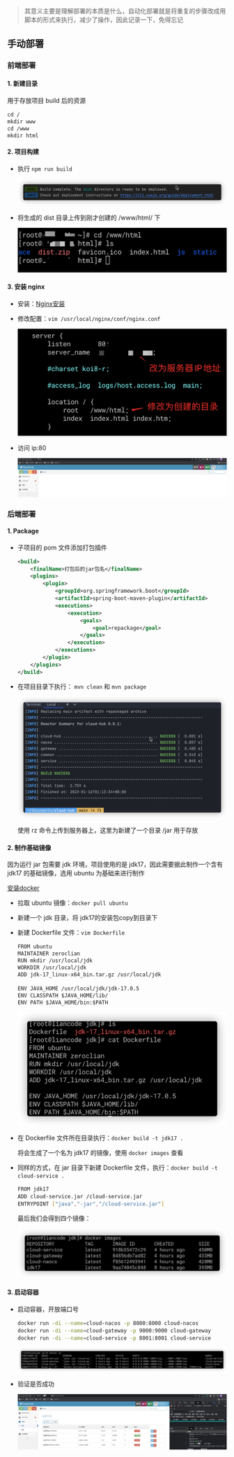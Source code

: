 > 其意义主要是理解部署的本质是什么，自动化部署就是将重复的步骤改成用脚本的形式来执行，减少了操作，因此记录一下，免得忘记

## 手动部署


### 前端部署

#### 1. 新建目录

用于存放项目 build 后的资源

```
cd /
mkdir www
cd /www
mkdir html
```

#### 2. 项目构建

- 执行 `npm run build`

  ![](https://github.com/ZeroClian/picture/blob/master/img/20230116001513.png?raw=true)

- 将生成的 dist 目录上传到刚才创建的 /www/html/ 下

  ![](https://github.com/ZeroClian/picture/blob/master/img/20230116001833.png?raw=true)

#### 3. 安装 nginx

- 安装：[Nginx安装](/环境/nginx.md)

- 修改配置：`vim /usr/local/nginx/conf/nginx.conf `

  ![](https://github.com/ZeroClian/picture/blob/master/img/20230116002831.png?raw=true)

- 访问 ip:80 

  ![](https://github.com/ZeroClian/picture/blob/master/img/20230116003212.png?raw=true)



### 后端部署

#### 1. Package

- 子项目的 pom 文件添加打包插件

  ```xml
  <build>
      <finalName>打包后的jar包名</finalName>
      <plugins>
          <plugin>
              <groupId>org.springframework.boot</groupId>
              <artifactId>spring-boot-maven-plugin</artifactId>
              <executions>
                  <execution>
                      <goals>
                          <goal>repackage</goal>
                      </goals>
                  </execution>
              </executions>
          </plugin>
      </plugins>
  </build>
  ```

- 在项目目录下执行： `mvn clean` 和 `mvn package`

  ![](https://github.com/ZeroClian/picture/blob/master/img/20230116011617.png?raw=true)

  使用 rz 命令上传到服务器上，这里为新建了一个目录 /jar 用于存放

#### 2. 制作基础镜像

因为运行 jar 包需要 jdk 环境，项目使用的是 jdk17，因此需要据此制作一个含有 jdk17 的基础镜像，选用 ubuntu 为基础来进行制作

[安装docker](/环境/docker.md)

- 拉取 ubuntu 镜像：`docker pull ubuntu`

- 新建一个 jdk 目录，将 jdk17的安装包copy到目录下

- 新建 Dockerfile 文件：`vim Dockerfile`

  ```
  FROM ubuntu
  MAINTAINER zeroclian
  RUN mkdir /usr/local/jdk
  WORKDIR /usr/local/jdk
  ADD jdk-17_linux-x64_bin.tar.gz /usr/local/jdk
  
  ENV JAVA_HOME /usr/local/jdk/jdk-17.0.5
  ENV CLASSPATH $JAVA_HOME/lib/
  ENV PATH $JAVA_HOME/bin:$PATH
  ```

  ![](https://github.com/ZeroClian/picture/blob/master/img/20230116013123.png?raw=true)

- 在 Dockerfile 文件所在目录执行：`docker build -t jdk17 .`

  将会生成了一个名为 jdk17 的镜像，使用 `docker images` 查看

- 同样的方式，在 jar 目录下新建 Dockerfile 文件，执行：`docker build -t cloud-service .`

  ```bash
  FROM jdk17
  ADD cloud-service.jar /cloud-service.jar
  ENTRYPOINT ["java","-jar","/cloud-service.jar"]
  ```

  最后我们会得到四个镜像：

  ![](https://github.com/ZeroClian/picture/blob/master/img/20230116013954.png?raw=true)

#### 3. 启动容器

- 启动容器，开放端口号

  ```bash
  docker run -di --name=cloud-nacos -p 8000:8000 cloud-nacos
  docker run -di --name=cloud-gateway -p 9000:9000 cloud-gateway
  docker run -di --name=cloud-service -p 8001:8001 cloud-service
  ```

  ![](https://github.com/ZeroClian/picture/blob/master/img/20230116014203.png?raw=true)

- 验证是否成功

  ![](https://github.com/ZeroClian/picture/blob/master/img/20230116014741.png?raw=true)

